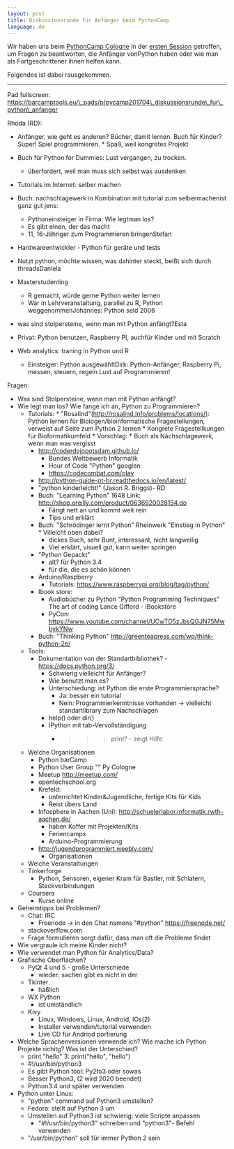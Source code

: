 ```yaml
---
layout: post
title: Diskussionsrunde für Anfänger beim PythonCamp
language: de
---
```


Wir haben uns beim [PythonCamp Cologne][camp] in der [ersten Session][session1] getroffen, um Fragen zu beantworten,
die Anfänger vonPython haben oder wie man als Fortgeschrittener ihnen helfen kann.

Folgendes ist dabei rausgekommen.

[camp]: https://barcamptools.eu/pycamp201704
[session1]: https://barcamptools.eu/pycamp201704/events/37163d8f-6122-4d7c-9d07-aa3d87ef00b3/diskussionsrunde_fur_python_anfanger

---

Pad fullscreen:
    <https://barcamptools.eu/\_pads/p/pycamp201704\_diskussionsrunde\_fur\_python\_anfanger>

Rhoda (RD):

   * Anfänger, wie geht es anderen? Bücher, damit lernen. Buch für Kinder? Super! Spiel programmieren.
          * Spaß, weil kongretes Projekt
   * Buch für Python for Dummies: Lust vergangen, zu trocken.
       * überfordert, weil man muss sich selbst was ausdenken
   * Tutorials im Internet: selber machen
   * Buch: nachschlagewerk in Kombination mit tutorial zum selbermachenist ganz gut
jens:

       * Pythoneinsteiger in Firma: Wie legtman los?
       * Es gibt einen, der das macht
       * 11, 16-Jähriger zum Programmieren bringenStefan

   * Hardwareentwickler - Python für geräte und tests
   * Nutzt python, möchte wissen, was dahinter steckt, beißt sich durch threadsDaniela

   * Masterstudenting
       * R gemacht, würde gerne Python weiter lernen
       * War in Lehrveranstaltung, parallel zu R, Python weggenommenJohannes: Python seid 2006

   * was sind stolpersteine, wenn man mit Python anfängt?Esta

   * Privat: Python benutzen, Raspberry PI, auchfür Kinder und mit Scratch
   * Web analytics: traning in Python und R

       * Einsteiger: Python ausgewähltDirk: Python-Anfänger, Raspberry Pi, messen, steuern, regeln
Lust auf Programmieren!

Fragen:

   * Was sind Stolpersteine, wenn man mit Python anfängt?
   * Wie legt man los? Wie fange ich an, Python zu Programmieren?
       * Tutorials:
                  * "Rosalind"(<http://rosalind.info/problems/locations/)>: Python lernen für Biologen/bioinformatische Fragestellungen, verweist auf Seite zum Python 2 lernen
                          * Kongrete Fragestellkungen für Bioformatikumfeld
               * Vorschlag:
                                  * Buch als Nachschlagewerk, wenn man was vergisst
           * <http://coderdojopotsdam.github.io/>
               * Bundes Wettbewerb Informatik
               * Hour of Code "Python" googlen
               * <https://codecombat.com/play>
           * <http://python-guide-pt-br.readthedocs.io/en/latest/>
           * "python kinderleicht!"  (Jason R. Briggs)- RD
           * Buch: "Learning Python" 1648 Link: <http://shop.oreilly.com/product/0636920028154.do>
               * Fängt nett an und kommt weit rein
               * Tips und erklärt
           * Buch: "Schrödinger lernt Python" Rheinwerk "Einstieg in Python"
                   * Villeicht oben dabei?
               * dickes Buch, sehr Bunt, interessant, nicht langweilig
               * Viel erklärt, visuell gut, kann weiter springen
           * "Python Gepackt" 
               * alt? für Python 3.4
               * für die, die es schön können
           * Arduino/Raspberry
               * Tutorials: <https://www.raspberrypi.org/blog/tag/python/>
           * Ibook store:
               * Audiobücher zu Python "Python Programming Techniques" The art of coding Lance Gifford - iBookstore
               * PyCon: <https://www.youtube.com/channel/UCwTD5zJbsQGJN75MwbykYNw>
           * Buch: "Thinking Python" <http://greenteapress.com/wp/think-python-2e/>
       * Tools:
           * Dokumentation von der Standartbibliothek? - <https://docs.python.org/3/>
               * Schwierig vielleicht für Anfänger?
               * Wie benutzt man es?
               * Unterschiedung: ist Python die erste Programmiersprache?
                   * Ja: besser ein tutorial
                   * Nein: Programmierkenntnisse vorhanden -> vielleicht standartlibrary zum Nachschlagen
               * help() oder dir()
               * IPython mit tab-Vervollständigung
                   * >>> print? - zeigt Hilfe
       * Welche Organisationen
           * Python barCamp
           * Python User Group "<Ort>" Py Cologne
           * Meetup <http://meetup.com/>
           * opentechschool.org
           * Krefeld: 
               * unterrichtet Kinder\&Jugendliche, fertige Kits für Kids
               * Reist übers Land
           * Infosphere in Aachen (Uni): <http://schuelerlabor.informatik.rwth-aachen.de/>
               * haben Koffer mit Projekten/Kits
               * Feriencamps
               * Arduino-Programmierung
           * <http://jugendprogrammiert.weebly.com/>
               * Organisationen
       * Welche Veranstaltungen
       * Tinkerforge
           * Python, Sensoren, eigener Kram für Bastler, mit Schlatern, Steckverbindungen
       * Coursera
           * Kurse online
   * Geheimtipps bei Problemen?
       * Chat: IRC
           * Freenode -> in den Chat namens "#python" <https://freenode.net/>
       * stackoverflow.com
       * Frage formulieren sorgt dafür, dass man oft die Probleme findet
   * Wie vergraule ich meine Kinder nicht?
   * Wie verwendet man Python für Analytics/Data?
   * Grafische Oberflächen?
       * PyQt 4 und 5 - große Unterschiede
           * wieder: sachen gibt es nicht in der 
       * Tkinter
           * häßlich 
       * WX Python
           * ist umständlich
       * Kivy
           * Linux, Windows, Linux, Android, IOs(2)
           * Installer verwenden/tutorial verwenden
           * Live CD für Andriod portierung
   * Welche Sprachenversionen verwende ich? Wie mache ich Python Projekte richitg? Was ist der Unterschied?
       * print "hello" 3: print("hello", "hello")
       * #!/usr/bin/python3
       * Es gibt Python tool: Py2to3 oder sowas
       * Besser Python3, (2 wird 2020 beendet)
       * Python3.4 und später verwenden
   * Python unter Linux:
       * "python" command auf Python3 umstellen?
       * Fedora: stellt auf Python 3 um
       * Umstellen auf Python3 ist schwierig: viele Scripte anpassen
           * "#!/usr/bin/python3" schreiben und "python3"- Befehl verwenden
       * "/usr/bin/python" soll für immer Python 2 sein











